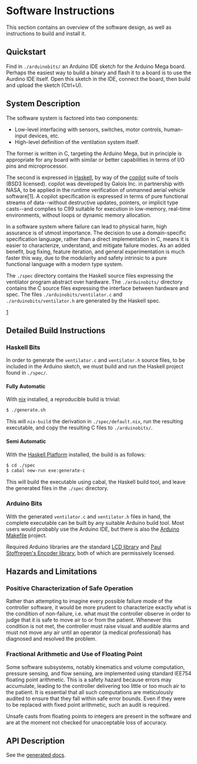 # Software Instructions

This section contains an overview of the software design, as well as
instructions to build and install it.

## Quickstart

Find in `./arduinobits/` an Arduino IDE sketch for the Arduino Mega board.
Perhaps the easiest way to build a binary and flash it to a board is to use
the Aurdino IDE itself. Open this sketch in the IDE, connect the board, then
build and upload the sketch (Ctrl+U).

## System Description

The software system is factored into two components:

- Low-level interfacing with sensors, switches, motor controls, human-input
  devices, etc.
- High-level definition of the ventilation system itself.

The former is written in C, targeting the Arduino Mega, but in principle is
appropriate for any board with similar or better capabilities in terms of I/O
pins and microprocessor.

The second is expressed in [Haskell](https://www.haskell.org/), by way of the
[copilot](https://copilot-language.github.io/) suite of tools (BSD3 licensed).
copilot was developed by Galois Inc. in partnership with NASA, to be applied in
the runtime verification of unmanned aerial vehicle software[1]. A copilot
specification is expressed in terms of pure functional streams of data--without
destructive updates, pointers, or implicit type casts--and complies to C99
suitable for execution in low-memory, real-time environments, without loops or
dynamic memory allocation.

In a software system where failure can lead to physical harm, high assurance is
of utmost importance. The decision to use a domain-specific specification
language, rather than a direct implementation in C, means it is easier to
characterize, understand, and mitigate failure modes. As an added benefit, bug
fixing, feature iteration, and general experimentation is much faster this way,
due to the modularity and safety intrinsic to a pure functional language with
a modern type system.

The `./spec` directory contains the Haskell source files expressing the
ventilator program abstract over hardware. The `./arduinobits/` directory
contains the C source files expressing the interface between hardware and
spec. The files `./arduinobits/ventilator.c` and `./arduinobits/ventilator.h`
are generated by the Haskell spec.

[1](https://ntrs.nasa.gov/archive/nasa/casi.ntrs.nasa.gov/20120001989.pdf)

## Detailed Build Instructions

### Haskell Bits

In order to generate the `ventilator.c` and `ventilator.h` source files,
to be included in the Arduino sketch, we must build and run the Haskell
project found in `./spec/`.

#### Fully Automatic

With [nix](https://nixos.org/nix/) installed, a reproducible build is trivial:

```sh
$ ./generate.sh
```

This will `nix-build` the derivation in `./spec/default.nix`, run the resulting
executable, and copy the resulting C files to `./arduinobits/`.

#### Semi Automatic

With the [Haskell Platform](https://www.haskell.org/platform/) installed, the
build is as follows:

```sh
$ cd ./spec
$ cabal new-run exe:generate-c
```

This will build the executable using cabal, the Haskell build tool, and leave
the generated files in the `./spec` directory.

### Arduino Bits

With the generated `ventilator.c` and `ventilator.h` files in hand, the
complete executable can be built by any suitable Arduino build tool. Most
users would probably use the Arduino IDE, but there is also the
[Arduino Makefile](https://github.com/sudar/Arduino-Makefile) project.

Required Arduino libraries are the standard
[LCD library](https://github.com/arduino-libraries/LiquidCrystal) and
[Paul Stoffregen's Encoder library](https://github.com/PaulStoffregen/Encoder),
both of which are permissively licensed.

## Hazards and Limitations

### Positive Characterization of Safe Operation

Rather than attempting to imagine every possible failure mode of the controller
software, it would be more prudent to characterize exactly what is the
condition of non-failure, i.e. what must the controller observe in order to
judge that it is safe to move air to or from the patient. Whenever this
condition is not met, the controller must raise visual and audible alarms and
must not move any air until an operator (a medical professional) has diagnosed
and resolved the problem.

### Fractional Arithmetic and Use of Floating Point

Some software subsystems, notably kinematics and volume computation, pressure
sensing, and flow sensing, are implemented using standard IEE754 floating point
arithmetic. This is a safety hazard because errors may accumulate, leading to
the controller delivering too little or too much air to the patient. It is
essential that all such computations are meticulously audited to ensure that
they fall within safe error bounds. Even if they were to be replaced with
fixed point arithmetic, such an audit is required.

Unsafe casts from floating points to integers are present in the software and
are at the moment not checked for unacceptable loss of accuracy.

## API Description

See the [generated docs](./spec/docs/index.html).
